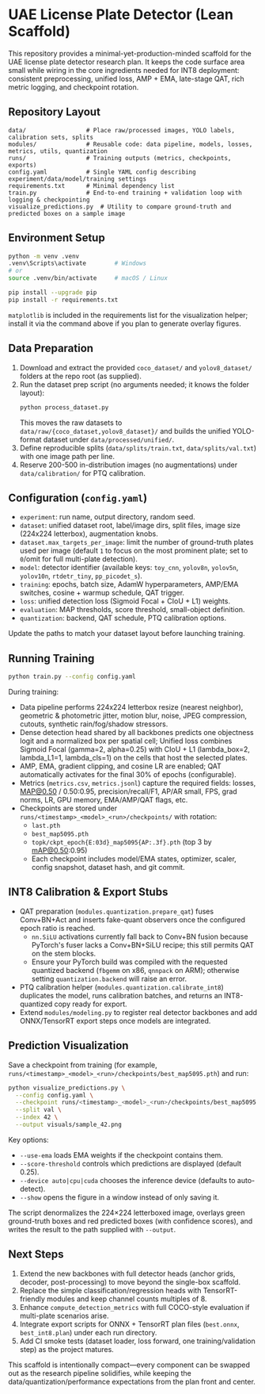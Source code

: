﻿# UAE License Plate Detector (Lean Scaffold)

This repository provides a minimal-yet-production-minded scaffold for the UAE license plate detector research plan. It keeps the code surface area small while wiring in the core ingredients needed for INT8 deployment: consistent preprocessing, unified loss, AMP + EMA, late-stage QAT, rich metric logging, and checkpoint rotation.

## Repository Layout

```
data/                 # Place raw/processed images, YOLO labels, calibration sets, splits
modules/              # Reusable code: data pipeline, models, losses, metrics, utils, quantization
runs/                 # Training outputs (metrics, checkpoints, exports)
config.yaml           # Single YAML config describing experiment/data/model/training settings
requirements.txt      # Minimal dependency list
train.py              # End-to-end training + validation loop with logging & checkpointing
visualize_predictions.py  # Utility to compare ground-truth and predicted boxes on a sample image
```

## Environment Setup

```bash
python -m venv .venv
.venv\Scripts\activate        # Windows
# or
source .venv/bin/activate     # macOS / Linux

pip install --upgrade pip
pip install -r requirements.txt
```

`matplotlib` is included in the requirements list for the visualization helper; install it via the command above if you plan to generate overlay figures.

## Data Preparation

1. Download and extract the provided `coco_dataset/` and `yolov8_dataset/` folders at the repo root (as supplied).
2. Run the dataset prep script (no arguments needed; it knows the folder layout):
   ```bash
   python process_dataset.py
   ```
   This moves the raw datasets to `data/raw/{coco_dataset,yolov8_dataset}/` and builds the unified YOLO-format dataset under `data/processed/unified/`.
3. Define reproducible splits (`data/splits/train.txt`, `data/splits/val.txt`) with one image path per line.
4. Reserve 200-500 in-distribution images (no augmentations) under `data/calibration/` for PTQ calibration.

## Configuration (`config.yaml`)

- `experiment`: run name, output directory, random seed.
- `dataset`: unified dataset root, label/image dirs, split files, image size (224x224 letterbox), augmentation knobs.
- `dataset.max_targets_per_image`: limit the number of ground-truth plates used per image (default `1` to focus on the most prominent plate; set to `0`/omit for full multi-plate detection).
- `model`: detector identifier (available keys: `toy_cnn`, `yolov8n`, `yolov5n`, `yolov10n`, `rtdetr_tiny`, `pp_picodet_s`).
- `training`: epochs, batch size, AdamW hyperparameters, AMP/EMA switches, cosine + warmup schedule, QAT trigger.
- `loss`: unified detection loss (Sigmoid Focal + CIoU + L1) weights.
- `evaluation`: MAP thresholds, score threshold, small-object definition.
- `quantization`: backend, QAT schedule, PTQ calibration options.

Update the paths to match your dataset layout before launching training.

## Running Training

```bash
python train.py --config config.yaml
```

During training:

- Data pipeline performs 224x224 letterbox resize (nearest neighbor), geometric & photometric jitter, motion blur, noise, JPEG compression, cutouts, synthetic rain/fog/shadow stressors.
- Dense detection head shared by all backbones predicts one objectness logit and a normalized box per spatial cell; Unified loss combines Sigmoid Focal (gamma=2, alpha=0.25) with CIoU + L1 (lambda_box=2, lambda_L1=1, lambda_cls=1) on the cells that host the selected plates.
- AMP, EMA, gradient clipping, and cosine LR are enabled; QAT automatically activates for the final 30% of epochs (configurable).
- Metrics (`metrics.csv`, `metrics.jsonl`) capture the required fields: losses, MAP@0.50 / 0.50:0.95, precision/recall/F1, AP/AR small, FPS, grad norms, LR, GPU memory, EMA/AMP/QAT flags, etc.
- Checkpoints are stored under `runs/<timestamp>_<model>_<run>/checkpoints/` with rotation:
  - `last.pth`
  - `best_map5095.pth`
  - `topk/ckpt_epoch{E:03d}_map5095{AP:.3f}.pth` (top 3 by mAP@0.50:0.95)
  - Each checkpoint includes model/EMA states, optimizer, scaler, config snapshot, dataset hash, and git commit.

## INT8 Calibration & Export Stubs

- QAT preparation (`modules.quantization.prepare_qat`) fuses Conv+BN+Act and inserts fake-quant observers once the configured epoch ratio is reached.
  - `nn.SiLU` activations currently fall back to Conv+BN fusion because PyTorch's fuser lacks a Conv+BN+SiLU recipe; this still permits QAT on the stem blocks.
  - Ensure your PyTorch build was compiled with the requested quantized backend (`fbgemm` on x86, `qnnpack` on ARM); otherwise setting `quantization.backend` will raise an error.
- PTQ calibration helper (`modules.quantization.calibrate_int8`) duplicates the model, runs calibration batches, and returns an INT8-quantized copy ready for export.
- Extend `modules/modeling.py` to register real detector backbones and add ONNX/TensorRT export steps once models are integrated.

## Prediction Visualization

Save a checkpoint from training (for example, `runs/<timestamp>_<model>_<run>/checkpoints/best_map5095.pth`) and run:

```bash
python visualize_predictions.py \
  --config config.yaml \
  --checkpoint runs/<timestamp>_<model>_<run>/checkpoints/best_map5095.pth \
  --split val \
  --index 42 \
  --output visuals/sample_42.png
```

Key options:

- `--use-ema` loads EMA weights if the checkpoint contains them.
- `--score-threshold` controls which predictions are displayed (default 0.25).
- `--device auto|cpu|cuda` chooses the inference device (defaults to auto-detect).
- `--show` opens the figure in a window instead of only saving it.

The script denormalizes the 224×224 letterboxed image, overlays green ground-truth boxes and red predicted boxes (with confidence scores), and writes the result to the path supplied with `--output`.

## Next Steps

1. Extend the new backbones with full detector heads (anchor grids, decoder, post-processing) to move beyond the single-box scaffold.
2. Replace the simple classification/regression heads with TensorRT-friendly modules and keep channel counts multiples of 8.
3. Enhance `compute_detection_metrics` with full COCO-style evaluation if multi-plate scenarios arise.
4. Integrate export scripts for ONNX + TensorRT plan files (`best.onnx`, `best_int8.plan`) under each run directory.
5. Add CI smoke tests (dataset loader, loss forward, one training/validation step) as the project matures.

This scaffold is intentionally compact—every component can be swapped out as the research pipeline solidifies, while keeping the data/quantization/performance expectations from the plan front and center.
